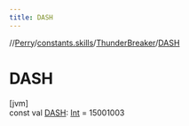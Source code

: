```yaml
---
title: DASH
---
```

//[Perry](../../../index.html)/[constants.skills](../index.html)/[ThunderBreaker](index.html)/[DASH](-d-a-s-h.html)



# DASH



[jvm]\
const val [DASH](-d-a-s-h.html): [Int](https://kotlinlang.org/api/latest/jvm/stdlib/kotlin/-int/index.html) = 15001003




